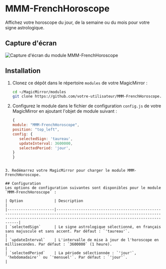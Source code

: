 # MMM-FrenchHoroscope
Affichez votre horoscope du jour, de la semaine ou du mois pour votre signe astrologique.

## Capture d'écran
![Capture d'écran du module MMM-FrenchHoroscope](screenshot.png)

## Installation

1. Clonez ce dépôt dans le répertoire `modules` de votre MagicMirror :
   ```sh
   cd ~/MagicMirror/modules
   git clone https://github.com/votre-utilisateur/MMM-FrenchHoroscope.git
   ```
  
2. Configurez le module dans le fichier de configuration `config.js` de votre MagicMirror en ajoutant l'objet de module suivant :


   ```javascript
   {
   module: "MMM-FrenchHoroscope",
   position: "top_left",
   config: {
      selectedSign: 'taureau',
      updateInterval: 3600000,
      selectedPeriod: 'jour',
   }
   }
```

3. Redémarrez votre MagicMirror pour charger le module MMM-FrenchHoroscope.

## Configuration
Les options de configuration suivantes sont disponibles pour le module `MMM-FrenchHoroscope` :

| Option              | Description                                                                                                                                                                                     |
|---------------------|-------------------------------------------------------------------------------------------------------------------------------------------------------------------------------------------------|
| `selectedSign`      | Le signe astrologique sélectionné, en français sans majuscule et sans accent. Par défaut : `'taureau'`.                                                                                                                                    |
| `updateInterval`    | L'intervalle de mise à jour de l'horoscope en millisecondes. Par défaut : `3600000` (1 heure).                                                                                                 |
| `selectedPeriod`    | La période sélectionnée : `'jour'`, `'hebdomadaire'` ou `'mensuel'`. Par défaut : `'jour'`.                                                                                                    |
